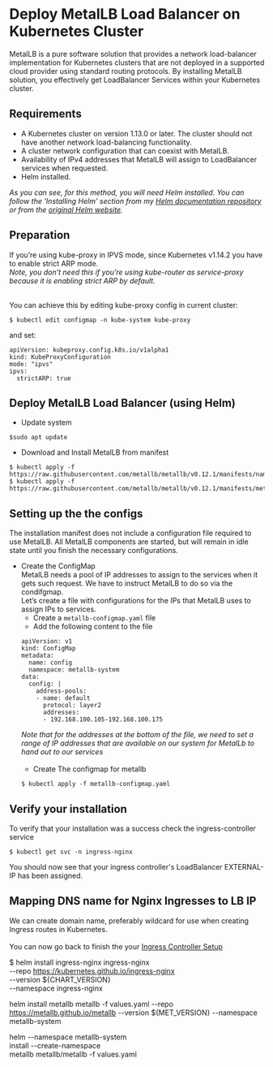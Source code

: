# Deploy MetalLB Load Balancer on Kubernetes Cluster

MetalLB is a pure software solution that provides a network load-balancer implementation for Kubernetes clusters that are not deployed in a supported cloud provider using standard routing protocols. By installing MetalLB solution, you effectively get LoadBalancer Services within your Kubernetes cluster.

## Requirements
* A Kubernetes cluster on version 1.13.0 or later. The cluster should not have another network load-balancing functionality.
* A cluster network configuration that can coexist with MetalLB.
* Availability of IPv4 addresses that MetalLB will assign to LoadBalancer services when requested.
* Helm installed.

*As you can see, for this method, you will need Helm installed. You can follow the 'Installing Helm' section from my [Helm documentation repository](https://github.com/hereishd/k8s_Tutorials/tree/main/Helm) or from the [original Helm website](https://helm.sh/docs/intro/install/).*

## Preparation
If you’re using kube-proxy in IPVS mode, since Kubernetes v1.14.2 you have to enable strict ARP mode.<br/>
*Note, you don’t need this if you’re using kube-router as service-proxy because it is enabling strict ARP by default.*<br/><br/>

You can achieve this by editing kube-proxy config in current cluster:
```
$ kubectl edit configmap -n kube-system kube-proxy
```
and set:
```
apiVersion: kubeproxy.config.k8s.io/v1alpha1
kind: KubeProxyConfiguration
mode: "ipvs"
ipvs:
  strictARP: true
```
## Deploy MetalLB Load Balancer (using Helm)
* Update system
```
$sudo apt update
```
* Download and Install MetalLB from manifest
```
$ kubectl apply -f https://raw.githubusercontent.com/metallb/metallb/v0.12.1/manifests/namespace.yaml
$ kubectl apply -f https://raw.githubusercontent.com/metallb/metallb/v0.12.1/manifests/metallb.yaml
```
## Setting up the the configs
The installation manifest does not include a configuration file required to use MetalLB. All MetalLB components are started, but will remain in idle state until you finish the necessary configurations.
* Create the ConfigMap<br/>
MetalLB needs a pool of IP addresses to assign to the services when it gets such request. We have to instruct MetalLB to do so via the condifgmap.<br/>
Let’s create a file with configurations for the IPs that MetalLB uses to assign IPs to services.<br/>
  * Create a ```metallb-configmap.yaml``` file
  * Add the following content to the file
  ```
  apiVersion: v1
  kind: ConfigMap
  metadata:
    name: config
    namespace: metallb-system
  data:
    config: |
      address-pools:
      - name: default
        protocol: layer2
        addresses:
        - 192.168.100.105-192.168.100.175
  ```
  *Note that for the addresses at the bottom of the file, we need to set a range of IP addresses that are available on our system for MetalLb to hand out to our services*<br/><br/>
  * Create The configmap for metallb
  ```
  $ kubectl apply -f metallb-configmap.yaml
  ```
## Verify your installation
To verify that your installation was a success check the ingress-controller service
```
$ kubectl get svc -n ingress-nginx
```
You should now see that your ingress controller's LoadBalancer EXTERNAL-IP has been assigned.

## Mapping DNS name for Nginx Ingresses to LB IP
We can create domain name, preferably wildcard for use when creating Ingress routes in Kubernetes.
<br/><br/>
You can now go back to finish the your [Ingress Controller Setup](https://github.com/hereishd/K8S-From-Scratch/tree/main/Nginx-Ingress-Controller)

$ helm install ingress-nginx ingress-nginx \
  --repo https://kubernetes.github.io/ingress-nginx \
  --version ${CHART_VERSION} \
  --namespace ingress-nginx


helm install metallb metallb -f values.yaml --repo https://metallb.github.io/metallb --version ${MET_VERSION} --namespace metallb-system

  helm --namespace metallb-system \
    install --create-namespace \
    metallb metallb/metallb -f values.yaml